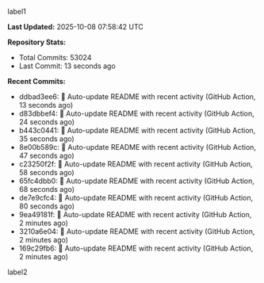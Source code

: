 
label1 
<!-- ACTIVITY_START -->
**Last Updated:** 2025-10-08 07:58:42 UTC

**Repository Stats:**
- Total Commits: 53024
- Last Commit: 13 seconds ago

**Recent Commits:**
- ddbad3ee6: 🤖 Auto-update README with recent activity (GitHub Action, 13 seconds ago)
- d83dbbef4: 🤖 Auto-update README with recent activity (GitHub Action, 24 seconds ago)
- b443c0441: 🤖 Auto-update README with recent activity (GitHub Action, 35 seconds ago)
- 8e00b589c: 🤖 Auto-update README with recent activity (GitHub Action, 47 seconds ago)
- c23250f2f: 🤖 Auto-update README with recent activity (GitHub Action, 58 seconds ago)
- 65fc4dbb0: 🤖 Auto-update README with recent activity (GitHub Action, 68 seconds ago)
- de7e9cfc4: 🤖 Auto-update README with recent activity (GitHub Action, 80 seconds ago)
- 9ea49181f: 🤖 Auto-update README with recent activity (GitHub Action, 2 minutes ago)
- 3210a6e04: 🤖 Auto-update README with recent activity (GitHub Action, 2 minutes ago)
- 169c29fb6: 🤖 Auto-update README with recent activity (GitHub Action, 2 minutes ago)
<!-- ACTIVITY_END -->

label2
